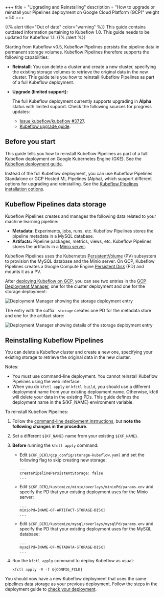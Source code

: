 +++
title = "Upgrading and Reinstalling"
description = "How to upgrade or reinstall your Pipelines deployment on Google Cloud Platform (GCP)"
weight = 50
+++

{{% alert title="Out of date" color="warning" %}}
This guide contains outdated information pertaining to Kubeflow 1.0. This guide
needs to be updated for Kubeflow 1.1.
{{% /alert %}}


Starting from Kubeflow v0.5, Kubeflow Pipelines persists the
pipeline data in permanent storage volumes. Kubeflow Pipelines therefore
supports the following capabilities:

* **Reinstall:** You can delete a cluster and create a new cluster, specifying
  the existing storage volumes to retrieve the original data in the new cluster.
  This guide tells you how to reinstall Kubeflow Pipelines as part of a
  full Kubeflow deployment.

* **Upgrade (limited support):**

    The full Kubeflow deployment currently supports upgrading in **Alpha**
    status with limited support. Check the following sources for progress
    updates:

    * [Issue kubeflow/kubeflow #3727](https://github.com/kubeflow/kubeflow/issues/3727).
    * [Kubeflow upgrade guide](/docs/upgrading/upgrade/).

## Before you start

This guide tells you how to reinstall Kubeflow Pipelines as part of a
full Kubeflow deployment on Google Kubernetes Engine (GKE). See the
[Kubeflow deployment guide](/docs/gke/deploy/).

Instead of the full Kubeflow deployment, you can use Kubeflow Pipelines 
Standalone or GCP Hosted ML Pipelines (Alpha), which support different options
for upgrading and reinstalling. See the [Kubeflow Pipelines installation
options](/docs/pipelines/installation/overview/).

## Kubeflow Pipelines data storage

Kubeflow Pipelines creates and manages the following data related to your 
machine learning pipeline: 

* **Metadata:** Experiments, jobs, runs, etc. Kubeflow Pipelines 
  stores the pipeline metadata in a MySQL database.
* **Artifacts:** Pipeline packages, metrics, views, etc. Kubeflow Pipelines 
  stores the artifacts in a [Minio server](https://docs.minio.io/).

Kubeflow Pipelines uses the Kubernetes
[PersistentVolume](https://kubernetes.io/docs/concepts/storage/persistent-volumes/#types-of-persistent-volumes)
(PV) subsystem to provision the MySQL database and the Minio server.
On GCP, Kubeflow Pipelines creates a Google Compute Engine 
[Persistent Disk](https://cloud.google.com/persistent-disk/) (PD)
and mounts it as a PV. 

After [deploying Kubeflow on GCP](/docs/gke/deploy/), you can see two entries in
the [GCP Deployment Manager](https://console.cloud.google.com/dm/deployments),
one for the cluster deployment and one for the storage deployment:

<img src="/docs/images/pipelines-deployment-storage1.png" 
  alt="Deployment Manager showing the storage deployment entry"
  class="mt-3 mb-3 border border-info rounded">

The entry with the suffix `-storage` creates one PD for the metadata store and
one for the artifact store:

<img src="/docs/images/pipelines-deployment-storage2.png" 
  alt="Deployment Manager showing details of the storage deployment entry"
  class="mt-3 mb-3 border border-info rounded">

## Reinstalling Kubeflow Pipelines

You can delete a Kubeflow cluster and create a new one, specifying
your existing storage to retrieve the original data in the new cluster.

Notes:

* You must use command-line deployment. 
  You cannot reinstall Kubeflow Pipelines using the web interface.
* When you do `kfctl apply` or `kfctl build`, you should use a different 
  deployment name from your existing deployment name. Otherwise, kfctl will
  delete your data in the existing PDs. This guide defines the deployment name
  in the ${KF_NAME} environment variable. 

To reinstall Kubeflow Pipelines:

1. Follow the [command-line deployment 
  instructions](/docs/gke/deploy/deploy-cli/), but **note the following
  changes in the procedure**.

1. Set a different `${KF_NAME}` name from your existing `${KF_NAME}`.

1. **Before** running the `kfctl apply` command:

    * Edit `${KF_DIR}/gcp_config/storage-kubeflow.yaml` and set the following
      flag to skip creating new storage:

      ```
      ...
      createPipelinePersistentStorage: false
      ...
      ```

    * Edit `${KF_DIR}/kustomize/minio/overlays/minioPd/params.env` and specify 
      the PD that your existing deployment uses for the Minio server:

        ```
        ...
        minioPd=[NAME-OF-ARTIFACT-STORAGE-DISK]
        ...
        ```

    * Edit `${KF_DIR}/kustomize/mysql/overlays/mysqlPd/params.env` and specify 
      the PD that your existing deployment uses for the MySQL database:

        ```
        ...
        mysqlPd=[NAME-OF-METADATA-STORAGE-DISK]
        ...
        ```

1. Run the `kfctl apply` command to deploy Kubeflow as usual:

    ```
    kfctl apply -V -f ${CONFIG_FILE}
    ``` 

You should now have a new Kubeflow deployment that uses the same pipelines data 
storage as your previous deployment. Follow the steps in the deployment guide
to [check your deployment](/docs/gke/deploy/deploy-cli/#check-your-deployment).
